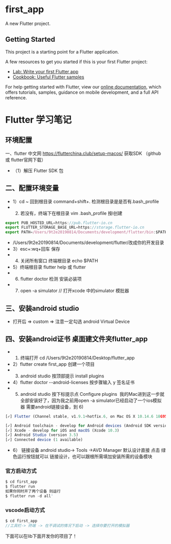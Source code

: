 # first_app

A new Flutter project.

## Getting Started

This project is a starting point for a Flutter application.

A few resources to get you started if this is your first Flutter project:

- [Lab: Write your first Flutter app](https://flutter.dev/docs/get-started/codelab)
- [Cookbook: Useful Flutter samples](https://flutter.dev/docs/cookbook)

For help getting started with Flutter, view our
[online documentation](https://flutter.dev/docs), which offers tutorials,
samples, guidance on mobile development, and a full API reference.

#  Flutter 学习笔记
## 环境配置
 一、flutter 中文网 <https://flutterchina.club/setup-macos/> 获取SDK （github 或 flutter官网下载）
- （1）解压 Flutter SDK 包

## 二、配置环境变量
- 1）cd ~ 回到根目录 command+shift+. 检测根目录是是否有.bash_profile
- 2) 若没有，终端下在根目录 vim .bash_profile 按i创建

```javascript
export PUB_HOSTED_URL=https://pub.flutter-io.cn
export FLUTTER_STORAGE_BASE_URL=https://storage.flutter-io.cn
export PATH=/Users/9t2e20190814/Documents/development/flutter/bin:$PATH
```
- /Users/9t2e20190814/Documents/development/flutter/改成你的开发目录
- 3）esc+:wq+回车 保存
- 4) 关闭所有窗口 终端根目录 echo $PATH 
- 5）终端根目录 flutter help 或 flutter
- 6) flutter doctor 检测 安装必装项
- 7) open -a simulator // 打开xcode 中的simulator 模批器
## 三、安装android studio 
- 打开后 => custom =>  注意一定勾选 android Virtual Device

## 四、安装android证书 桌面建文件夹flutter_app
- 1) 终端打开 cd /Users/9t2e20190814/Desktop/flutter_app
- 2）flutter create first_app  创建一个项目
- 3) android studio 按顶部提示 install plugins
- 4）flutter doctor --android-licenses  按步骤输入 y 签名证书 
- 5) android studio 按下标提示点 Configure plugins   我的Mac进到这一步就全部安装好了，因为我之前用open -a simulator已经启动了一个ios模拟器 需要android链接设备，到 6)
```javascript
[✓] Flutter (Channel stable, v1.9.1+hotfix.6, on Mac OS X 10.14.6 18G95, locale zh-Hans-CN)

[✓] Android toolchain - develop for Android devices (Android SDK version 29.0.2)
[✓] Xcode - develop for iOS and macOS (Xcode 10.3)
[✓] Android Studio (version 3.5)
[✓] Connected device (1 available)
```
- 6） 链接设备  android studio-> Tools ->AVD Manager  默认设计直接 点击 绿色运行按钮就可以 链接设计，也可以跟根所需填加安装所需的设备模块 

### 官方启动方式

```javascript
$ cd first_app
$ flutter run
如果你同时开了两个设备 则运行
$ flutter run -d all'
  ```

### vscode启动方式

```javascript
$ cd first_app  
//工具栏-> 终端 -> 在不调试的情况下启动 -> 选择你要打开的模拟器
```
 下面可以在lib下面开发你的项目了！